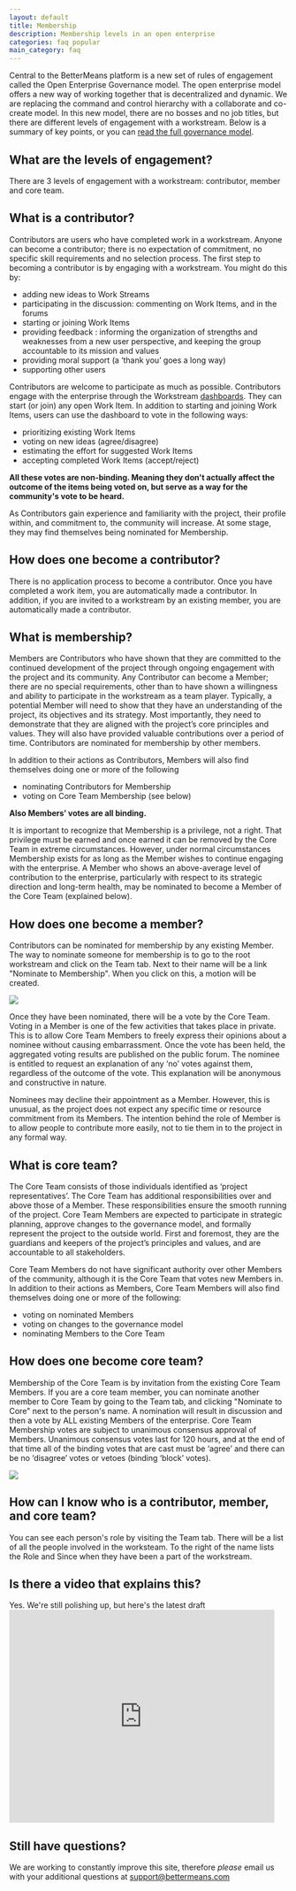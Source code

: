 ```yaml
---
layout: default
title: Membership
description: Membership levels in an open enterprise
categories: faq popular
main_category: faq
---
```


Central to the BetterMeans platform is a new set of rules of engagement called the Open Enterprise Governance model. The open enterprise model offers a new way of working together that is decentralized and dynamic. We are replacing the command and control hierarchy with a collaborate and co-create model. In this new model, there are no bosses and no job titles, but there are different levels of engagement with a workstream. Below is a summary of key points, or you can [read the full governance model](http://bettermeans.org/front/learn-more/open-enterprise-governance-model/).

What are the levels of engagement?
----------------------------------

There are 3 levels of engagement with a workstream: contributor, member and core team.

What is a contributor?
----------------------

Contributors are users who have completed work in a workstream. Anyone can become a contributor; there is no expectation of commitment, no specific skill requirements and no selection process. The first step to becoming a contributor is by engaging with a workstream. You might do this by:

* adding new ideas to Work Streams
* participating in the discussion: commenting on Work Items, and in the forums
* starting or joining Work Items
* providing feedback : informing the organization of strengths and weaknesses from a new user perspective, and keeping the group accountable to its mission and values
* providing moral support (a ‘thank you’ goes a long way)
* supporting other users

Contributors are welcome to participate as much as possible. Contributors engage with the enterprise through the Workstream [dashboards](/dashboard). They can start (or join) any open Work Item. In addition to starting and joining Work Items, users can use the dashboard to vote in the following ways:

* prioritizing existing Work Items
* voting on new ideas (agree/disagree)
* estimating the effort for suggested Work Items
* accepting completed Work Items (accept/reject)

<strong>All these votes are non-binding. Meaning they don't actually affect the outcome of the items being voted on, but serve as a way for the community's vote to be heard.</strong>

As Contributors gain experience and familiarity with the project, their profile within, and commitment to, the community will increase. At some stage, they may find themselves being nominated for Membership.


How does one become a contributor?
----------------------------------

There is no application process to become a contributor. Once you have completed a work item, you are automatically made a contributor. 
In addition, if you are invited to a workstream by an existing member, you are automatically made a contributor.

What is membership?
-------------------

Members are Contributors who have shown that they are committed to the continued development of the project through ongoing engagement with the project and its community. Any Contributor can become a Member; there are no special requirements, other than to have shown a willingness and ability to participate in the workstream as a team player. Typically, a potential Member will need to show that they have an understanding of the project, its objectives and its strategy. Most importantly, they need to demonstrate that they are aligned with the project’s core principles and values. They will also have provided valuable contributions over a period of time. Contributors are nominated for membership by other members.


In addition to their actions as Contributors, Members will also find themselves doing one or more of the following

* nominating Contributors for Membership
* voting on Core Team Membership (see below)

<strong>Also Members’ votes are all binding. </strong>

It is important to recognize that Membership is a privilege, not a right. That privilege must be earned and once earned it can be removed by the Core Team in extreme circumstances. However, under normal circumstances Membership exists for as long as the Member wishes to continue engaging with the enterprise.
A Member who shows an above-average level of contribution to the enterprise, particularly with respect to its strategic direction and long-term health, may be nominated to become a Member of the Core Team (explained below).

How does one become a member?
-----------------------------

Contributors can be nominated for membership by any existing Member. The way to nominate someone for membership is to go to the root workstream and click on the Team tab. Next to their name will be a link "Nominate to Membership". When you click on this, a motion will be created.

![](/images/team-f.png)

Once they have been nominated, there will be a vote by the Core Team. Voting in a Member is one of the few activities that takes place in private. This is to allow Core Team Members to freely express their opinions about a nominee without causing embarrassment. Once the vote has been held, the aggregated voting results are published on the public forum. The nominee is entitled to request an explanation of any ‘no’ votes against them, regardless of the outcome of the vote. This explanation will be anonymous and constructive in nature. 

Nominees may decline their appointment as a Member. However, this is unusual, as the project does not expect any specific time or resource commitment from its Members. The intention behind the role of Member is to allow people to contribute more easily, not to tie them in to the project in any formal way.

What is core team?
------------------

The Core Team consists of those individuals identified as ‘project representatives’. The Core Team has additional responsibilities over and above those of a Member. These responsibilities ensure the smooth running of the project. Core Team Members are expected to participate in strategic planning, approve changes to the governance model, and formally represent the project to the outside world. First and foremost, they are the guardians and keepers of the project’s principles and values, and are accountable to all stakeholders.

Core Team Members do not have significant authority over other Members of the community, although it is the Core Team that votes new Members in. In addition to their actions as Members, Core Team Members will also find themselves doing one or more of the following:

* voting on nominated Members
* voting on changes to the governance model
* nominating Members to the Core Team

How does one become core team?
------------------------------

Membership of the Core Team is by invitation from the existing Core Team Members. If you are a core team member, you can nominate another member to Core Team by going to the Team tab, and clicking "Nominate to Core" next to the person's name. A nomination will result in discussion and then a vote by ALL existing Members of the enterprise. Core Team Membership votes are subject to unanimous consensus approval of Members. Unanimous consensus votes last for 120 hours, and at the end of that time all of the binding votes that are cast must be ‘agree’ and there can be no ‘disagree’ votes or vetoes (binding ‘block’ votes).

![](/images/team2-f.png)

How can I know who is a contributor, member, and core team?
-----------------------------------------------------------

You can see each person's role by visiting the Team tab. There will be a list of all the people involved in the worksteam. To the right of the name lists the Role and Since when they have been a part of the workstream.

Is there a video that explains this?
------------------------------------
Yes. We're still polishing up, but here's the latest draft
<object width="480" height="385"><param name="movie" value="http://www.youtube.com/v/IdcAxGGRafc?fs=1&amp;hl=en_US"></param><param name="allowFullScreen" value="true"></param><param name="allowscriptaccess" value="always"></param><embed src="http://www.youtube.com/v/IdcAxGGRafc?fs=1&amp;hl=en_US" type="application/x-shockwave-flash" allowscriptaccess="always" allowfullscreen="true" width="480" height="385"></embed></object>

Still have questions? 
---------------------

We are working to constantly improve this site, therefore _please_ email us with your additional questions at <a href="mailto:support@bettermeans.com">support@bettermeans.com</a>
